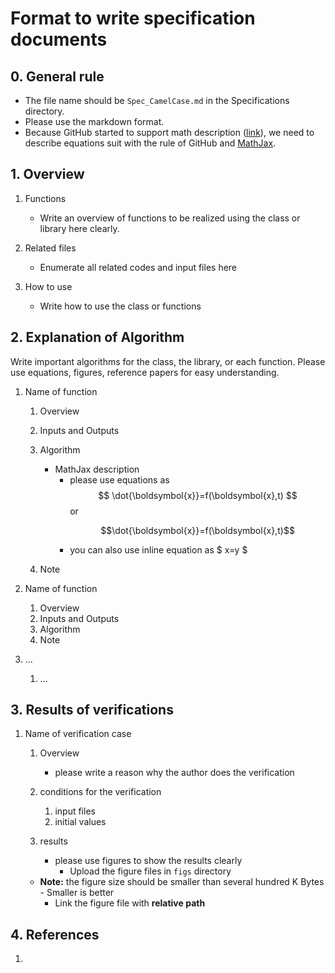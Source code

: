 # Format to write specification documents

## 0. General rule
- The file name should be `Spec_CamelCase.md` in the Specifications directory. 
- Please use the markdown format.
- Because GitHub started to support math description ([link](https://github.blog/2022-05-19-math-support-in-markdown/)), we need to describe equations suit with the rule of GitHub and [MathJax](https://www.mathjax.org/).

## 1.  Overview
1. Functions
   - Write an overview of functions to be realized using the class or library here clearly.

2. Related files
   - Enumerate all related codes and input files here

3. How to use
   - Write how to use the class or functions


## 2. Explanation of Algorithm
  Write important algorithms for the class, the library, or each function. Please use equations, figures, reference papers for easy understanding.

1. Name of function
   1. Overview

   2. Inputs and Outputs

   3. Algorithm
      - MathJax description
        - please use equations as
          $$
          \dot{\boldsymbol{x}}=f(\boldsymbol{x},t)
          $$
          or 
          ```math
          \dot{\boldsymbol{x}}=f(\boldsymbol{x},t)
          ```
        - you can also use inline equation as $ x=y $

   4. Note

2. Name of function

   1. Overview
   2. Inputs and Outputs
   3. Algorithm
   4. Note

3. ...

   1. ...


## 3. Results of verifications
1. Name of verification case
   1. Overview
      - please write a reason why the author does the verification

   2. conditions for the verification
      1. input files
      2. initial values

   3. results
      - please use figures to show the results clearly
        - Upload the figure files in `figs` directory
    - **Note:** the figure size should be smaller than several hundred K Bytes
            - Smaller is better 
        - Link the figure file with **relative path**
      
        
## 4. References

1. 
